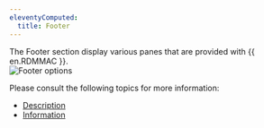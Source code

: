 ```yaml
---
eleventyComputed:
  title: Footer
---
```

The Footer section display various panes that are provided with {{ en.RDMMAC }}.  
![Footer options](https://webdevolutions.azureedge.net/docs/en/rdm/mac/clip10586.png) 

Please consult the following topics for more information:  

* [Description](/rdm/mac/user-interface/footer/description/) 
* [Information](/rdm/mac/user-interface/footer/information/) 
